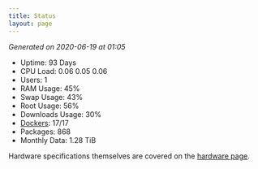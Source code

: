 ```yaml
---
title: Status
layout: page
---
```


*Generated on 2020-06-19 at 01:05*

* Uptime: 93 Days
* CPU Load: 0.06 0.05 0.06
* Users: 1
* RAM Usage: 45%
* Swap Usage: 43%
* Root Usage: 56%
* Downloads Usage: 30%
* [Dockers](https://github.com/breadcat/Dockerfiles): 17/17
* Packages: 868
* Monthly Data: 1.28 TiB

Hardware specifications themselves are covered on the [hardware page](/hardware/#server).

